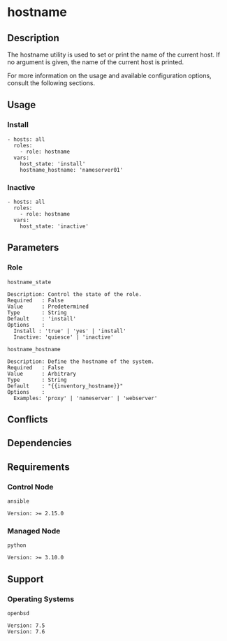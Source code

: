 # hostname

## Description

The hostname utility is used to set or print the name of the current host.
If no argument is given, the name of the current host is printed.

For more information on the usage and available configuration options,
consult the following sections.

## Usage

### Install

```
- hosts: all
  roles:
    - role: hostname
  vars:
    host_state: 'install'
    hostname_hostname: 'nameserver01'
```

### Inactive

```
- hosts: all
  roles:
    - role: hostname
  vars:
    host_state: 'inactive'
```

## Parameters

### Role

`hostname_state`

    Description: Control the state of the role.
    Required   : False
    Value      : Predetermined
    Type       : String
    Default    : 'install'
    Options    :
      Install : 'true' | 'yes' | 'install'
      Inactive: 'quiesce' | 'inactive'

`hostname_hostname`

    Description: Define the hostname of the system.
    Required   : False
    Value      : Arbitrary
    Type       : String
    Default    : "{{inventory_hostname}}"
    Options    :
      Examples: 'proxy' | 'nameserver' | 'webserver'

## Conflicts

## Dependencies

## Requirements

### Control Node

`ansible`

    Version: >= 2.15.0

### Managed Node

`python`

    Version: >= 3.10.0

## Support

### Operating Systems

`openbsd`

    Version: 7.5
    Version: 7.6
